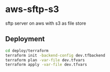 # aws-sftp-s3
sftp server on aws with s3 as  file store

## Deployment

```bash
cd deploy/terraform
terraform init -backend-config dev.tfbackend
terraform plan -var-file dev.tfvars
terraform apply -var-file dev.tfvars
```
